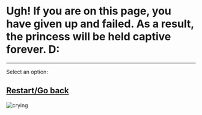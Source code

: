 # Ugh! If you are on this page, you have given up and failed. As a result, the princess will be held captive forever. D: 
--- 
Select an option: 
## [Restart/Go back](quest.md)
![crying](https://media.tenor.com/images/30ed13f611e5fc147290fae3423ee4d8/tenor.png)